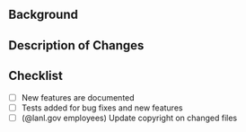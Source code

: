 ## Background

## Description of Changes

## Checklist

- [ ] New features are documented
- [ ] Tests added for bug fixes and new features
- [ ] (@lanl.gov employees) Update copyright on changed files
